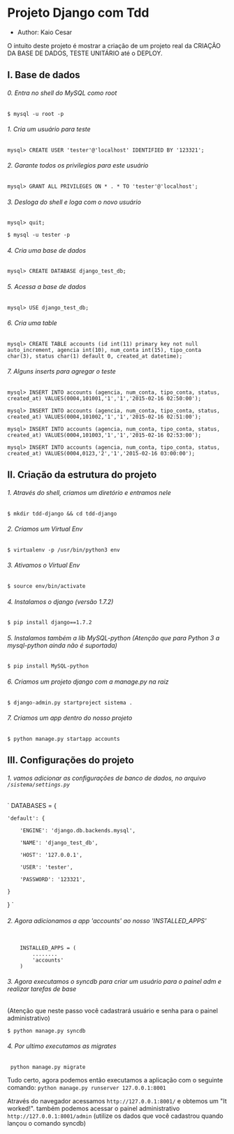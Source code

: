 # Projeto Django com Tdd

- Author: Kaio Cesar

O intuito deste projeto é mostrar a criação de um projeto real da CRIAÇÃO DA BASE DE DADOS, TESTE UNITÁRIO até o DEPLOY.

## I. Base de dados
###### 0. Entra no shell do MySQL como root
`$ mysql -u root -p`

###### 1. Cria um usuário para teste
`mysql> CREATE USER 'tester'@'localhost' IDENTIFIED BY '123321';`

###### 2. Garante todos os privilegios para este usuário
`mysql> GRANT ALL PRIVILEGES ON * . * TO 'tester'@'localhost';`

###### 3. Desloga do shell e loga com o novo usuário
`mysql> quit;`

`$ mysql -u tester -p`

###### 4. Cria uma base de dados
`mysql> CREATE DATABASE django_test_db;`

###### 5. Acessa a base de dados
`mysql> USE django_test_db;`

###### 6. Cria uma table 
`mysql> CREATE TABLE accounts (id int(11) primary key not null auto_increment, agencia int(10), num_conta int(15), tipo_conta char(3), status char(1) default 0, created_at datetime);`

###### 7. Alguns inserts para agregar o teste
`mysql> INSERT INTO accounts (agencia, num_conta, tipo_conta, status, created_at) VALUES(0004,101001,'1','1','2015-02-16 02:50:00');`

`mysql> INSERT INTO accounts (agencia, num_conta, tipo_conta, status, created_at) VALUES(0004,101002,'1','1','2015-02-16 02:51:00');`

`mysql> INSERT INTO accounts (agencia, num_conta, tipo_conta, status, created_at) VALUES(0004,101003,'1','1','2015-02-16 02:53:00');`

`mysql> INSERT INTO accounts (agencia, num_conta, tipo_conta, status, created_at) VALUES(0004,0123,'2','1','2015-02-16 03:00:00');`



## II. Criação da estrutura do projeto
###### 1. Através do shell, criamos um diretório e entramos nele
`$ mkdir tdd-django && cd tdd-django`

###### 2. Criamos um Virtual Env
`$ virtualenv -p /usr/bin/python3 env`

###### 3. Ativamos o Virtual Env
`$ source env/bin/activate`

###### 4. Instalamos o django (versão 1.7.2)
`$ pip install django==1.7.2`

###### 5. Instalamos também a lib MySQL-python (Atenção que para Python 3 a mysql-python ainda não é suportada)
`$ pip install MySQL-python`

###### 6. Criamos um projeto django com a manage.py na raiz
`$ django-admin.py startproject sistema .`

###### 7. Criamos um app dentro do nosso projeto
`$ python manage.py startapp accounts`


## III. Configurações do projeto
###### 1. vamos adicionar as configurações de banco de dados, no arquivo `/sistema/settings.py`

`
DATABASES = {

    'default': {

        'ENGINE': 'django.db.backends.mysql',

        'NAME': 'django_test_db',

        'HOST': '127.0.0.1',

        'USER': 'tester',

        'PASSWORD': '123321',

    }

}
`

###### 2. Agora adicionamos a app 'accounts' ao nosso 'INSTALLED_APPS'
<code>
	INSTALLED_APPS = (
		........
	    'accounts'
	)
</code>

###### 3. Agora executamos o syncdb para criar um usuário para o painel adm e realizar tarefas de base

(Atenção que neste passo você cadastrará usuário e senha para o painel administrativo)

`$ python manage.py syncdb`

###### 4. Por ultimo executamos as migrates
` python manage.py migrate`

Tudo certo, agora podemos então executamos a aplicação com o seguinte comando:
`python manage.py runserver 127.0.0.1:8001`

Através do navegador acessamos `http://127.0.0.1:8001/` e obtemos um "It worked!".
também podemos acessar o painel administrativo `http://127.0.0.1:8001/admin` (utilize os dados que você cadastrou quando lançou o comando syncdb)








